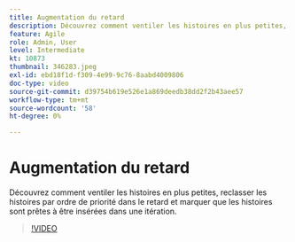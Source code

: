 ```yaml
---
title: Augmentation du retard
description: Découvrez comment ventiler les histoires en plus petites, reclasser les histoires par ordre de priorité dans le retard et marquer que les histoires sont prêtes à être insérées dans une itération.
feature: Agile
role: Admin, User
level: Intermediate
kt: 10873
thumbnail: 346283.jpeg
exl-id: ebd18f1d-f309-4e99-9c76-8aabd4009806
doc-type: video
source-git-commit: d39754b619e526e1a869deedb38dd2f2b43aee57
workflow-type: tm+mt
source-wordcount: '58'
ht-degree: 0%

---
```


# Augmentation du retard

Découvrez comment ventiler les histoires en plus petites, reclasser les histoires par ordre de priorité dans le retard et marquer que les histoires sont prêtes à être insérées dans une itération.

>[!VIDEO](https://video.tv.adobe.com/v/346283/?quality=12&learn=on)
